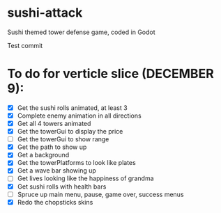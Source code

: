 # sushi-attack
Sushi themed tower defense game, coded in Godot

Test commit

# To do for verticle slice (DECEMBER 9):
- [x] Get the sushi rolls animated, at least 3
- [x] Complete enemy animation in all directions
- [x] Get all 4 towers animated
- [x] Get the towerGui to display the price
- [ ] Get the towerGui to show range
- [x] Get the path to show up
- [x] Get a background
- [x] Get the towerPlatforms to look like plates
- [x] Get a wave bar showing up
- [ ] Get lives looking like the happiness of grandma
- [x] Get sushi rolls with health bars
- [ ] Spruce up main menu, pause, game over, success menus
- [x] Redo the chopsticks skins
